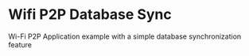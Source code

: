 # Wifi P2P Database Sync
Wi-Fi P2P Application example with a simple database synchronization feature
